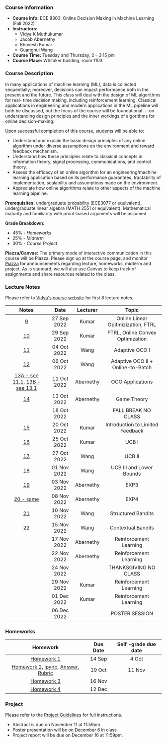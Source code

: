 
### Course Information

* **Course Info:** ECE 8803: Online Decision Making in Machine Learning (Fall 2022)
* **Instructors:**	
    - Vidya K Muthukumar
    - Jacob Abernethy
    - Bhuvesh Kumar
    - Guanghui Wang 
* **Course Time:** Tuesday and Thursday, 2 – 3:15 pm
* **Course Place:** Whitaker building, room 1103



### Course Description

In many applications of machine learning (ML), data is collected sequentially; moreover, decisions can impact performance both in the present and the future. This class will deal with the design of ML algorithms for real- time decision making, including reinforcement learning. Classical applications in engineering and modern applications in the ML pipeline will both be discussed, but the focus of the course will be foundational — on understanding design principles and the inner workings of algorithms for online decision-making.

Upon successful completion of this course, students will be able to:

- Understand and explain the basic design principles of any online algorithm under diverse assumptions on the environment and reward feedback mechanism.
- Understand how these principles relate to classical concepts in information theory, signal processing, communications, and control theory.
- Assess the efficacy of an online algorithm for an engineering/machine learning application based on its performance guarantees, tractability of implementation, scalability and assumptions made on the environment.
- Appreciate how online algorithms relate to other aspects of the machine learning pipeline.

**Prerequisites:** undergraduate probability (ECE3077 or equivalent), undergraduate linear algebra (MATH 2551 or equivalent). Mathematical maturity and familiarity with proof-based arguments will be assumed.




**Grade Breakdown:**
* 45% - *Homeworks*
* 25% - *Midterm*
* 30% - *Course Project*


**Piazza/Canvas:** The primary mode of interactive communication in this course will be Piazza. Please sign up at the course page, and monitor [Piazza](http://piazza.com/gatech/fall2022/ece8803odm) for announcements regarding lecture, homeworks, midterm and project. As is standard, we will also use Canvas to keep track of assignments and share resources related to the class.



### Lecture Notes
Please refer to [Vidya's course website](https://vmuthukumar.ece.gatech.edu/teaching-advising/ece-8803-online-decision-making-in-machine-learning-fall-2022/) for first 8 lecture notes.

| Notes| Date | Lecturer | Topic |
| :------------: |:-------------: |:-------------: | :-------------: |
| [9](./lectures/Lecture9_Sep27.pdf)  | 27 Sep 2022 | Kumar | Online Linear Opitmizization, FTRL |
| [10](./lectures/Lecture10_Sep29.pdf)  | 29 Sep 2022 | Kumar | FTRL, Online Convex Optimization |
|  [11](./lectures/Lecture11_Oct4.pdf)  | 04 Oct 2022 | Wang | Adaptive OCO I |
| [12](./lectures/Lecture12_Oct6.pdf)  | 06 Oct 2022 | Wang | Adaptive OCO II + Online-to-Batch |
| [13A - see 11.1](https://mltheory.github.io/CS7545/scribe/lec11.pdf), [13B - see 13.1](https://mltheory.github.io/CS7545/scribe/lec13.pdf)  | 11 Oct 2022 | Abernethy |  OCO Applications |
|  [14](https://gatech.instructure.com/courses/278984/files/folder/Lectures?preview=36645653) | 13 Oct 2022 | Abernethy |  Game Theory |
|   | 18 Oct 2022 |  |  FALL BREAK NO CLASS |
|  [15](./lectures/Lecture15_Oct20.pdf) | 20 Oct 2022 | Kumar |  Introduction to Limited Feedback |
|  [16](./lectures/Lecture16_Oct25.pdf) | 25 Oct 2022 | Kumar |  UCB I |
|  [17](./lectures/Lecture17_Oct27.pdf) | 27 Oct 2022 | Wang |  UCB II |
| [18](./lectures/Lecture18_Nov1.pdf)  | 01 Nov 2022 | Wang | UCB III and Lower Bounds |
| [19](https://inst.eecs.berkeley.edu/~ee290s/fa18/scribe_notes/EE290S_Lecture_Note_22.pdf)  | 03 Nov 2022 | Abernethy |  EXP3  |
| [20 - same](https://inst.eecs.berkeley.edu/~ee290s/fa18/scribe_notes/EE290S_Lecture_Note_22.pdf)  | 08 Nov 2022 | Abernethy |  EXP4  |
|  [21](./lectures/Lecture21_Nov10.pdf) | 10 Nov 2022 | Wang |  Structured Bandits |
|  [22](https://haipeng-luo.net/courses/CSCI699/lecture19.pdf) | 15 Nov 2022 | Wang |  Contextual Bandits |
|   | 17 Nov 2022 | Abernethy |  Reinforcement Learning |
|   | 22 Nov 2022 | Abernethy |  Reinforcement Learning |
|   | 24 Nov 2022 |  |  THANKSGIVING NO CLASS |
|   | 29 Nov 2022 | Kumar |  Reinforcement Learning |
|   | 01 Dec 2022 | Kumar |  Reinforcement Learning |
|   | 06 Dec 2022 |  |  POSTER SESSION |


### Homeworks

| Homework | Due Date  | Self -grade due date | 
| :------------: |:-------------: | :-------------: |  
|[Homework 1](./hw/HW1.pdf) | 14 Sep | 4 Oct |    
|[Homework 2](./hw/HW2.pdf), [ipynb](./hw/hw2.ipynb), [Answer](./hw/2-answer.zip), [Rubric](./hw/HW2-r.pdf) | 19 Oct | 11 Nov |     
| [Homework 3](./hw/HW3.pdf) | 16 Nov |  |     
| [Homework 4](./hw/HW4.pdf) |  12 Dec |  |    

### Project

Please refer to the [Project Guidelines](https://gatech.instructure.com/courses/278984/files/folder/Project?preview=36589125) for full instructions.
* Abstract is due on November 11 at 11:59pm
* Poster presentation will be on December 6 in class
* Project report will be due on December 16 at 11:59pm.



